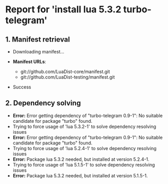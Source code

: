 # Report for 'install lua 5.3.2 turbo-telegram'


## 1. Manifest retrieval

- Downloading manifest...

- **Manifest URLs**:
    - git://github.com/LuaDist-core/manifest.git
    - git://github.com/LuaDist-testing/manifest.git
- Success

## 2. Dependency solving

- **Error:** Error getting dependency of "turbo-telegram 0.9-1": No suitable candidate for package "turbo" found.
- Trying to force usage of 'lua 5.3.2-1' to solve dependency resolving issues
- **Error:** Error getting dependency of "turbo-telegram 0.9-1": No suitable candidate for package "turbo" found.
- Trying to force usage of 'lua 5.2.4-1' to solve dependency resolving issues
- **Error:** Package lua 5.3.2 needed, but installed at version 5.2.4-1.
- Trying to force usage of 'lua 5.1.5-1' to solve dependency resolving issues
- **Error:** Package lua 5.3.2 needed, but installed at version 5.1.5-1.
